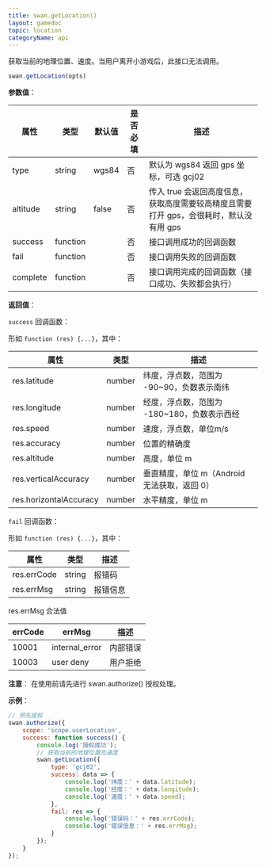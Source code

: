 ```yaml
---
title: swan.getLocation()
layout: gamedoc
topic: location
categoryName: api
---
```



获取当前的地理位置、速度。当用户离开小游戏后，此接口无法调用。

```js
swan.getLocation(opts)
```

**参数值**：

|属性|类型|默认值|是否必填|描述|
|-|-|-|-|-|
|type|string|wgs84|否|默认为 wgs84 返回 gps 坐标，可选 gcj02|
|altitude|string|false|否|传入 true 会返回高度信息，获取高度需要较高精度且需要打开 gps，会很耗时，默认没有用 gps|
|success|function||否|接口调用成功的回调函数|
|fail|function||否|接口调用失败的回调函数|
|complete|function||否|接口调用完成的回调函数（接口成功、失败都会执行）|

**返回值**：

`success` 回调函数：

形如 `function (res) {...}`，其中：

|属性|类型|描述|
|-|-|-|
|res.latitude|number|纬度，浮点数，范围为 -90~90，负数表示南纬|
|res.longitude|number|经度，浮点数，范围为 -180~180，负数表示西经|
|res.speed|number|速度，浮点数，单位m/s|
|res.accuracy|number|位置的精确度|
|res.altitude|number|高度，单位 m|
|res.verticalAccuracy|number|垂直精度，单位 m（Android 无法获取，返回 0）|
|res.horizontalAccuracy|number|水平精度，单位 m|

`fail` 回调函数：

形如 `function (res) {...}`，其中：

|属性|类型|描述|
|-|-|-|
|res.errCode|string|报错码|
|res.errMsg|string|报错信息 |

res.errMsg 合法值

|errCode|errMsg|描述|
|-|-|-|
|10001|internal_error|内部错误|
|10003|user deny|用户拒绝|

**注意**：
在使用前请先进行 swan.authorize() 授权处理。


**示例**：

```js
// 预先授权
swan.authorize({
    scope: 'scope.userLocation',
    success: function success() {
        console.log('授权成功');
        // 获取当前的地理位置及速度
        swan.getLocation({
            type: 'gcj02',
            success: data => {
                console.log('纬度：' + data.latitude);
                console.log('经度：' + data.longitude);
                console.log('速度：' + data.speed);
            },
            fail: res => {
                console.log('错误码：' + res.errCode);
                console.log('错误信息：' + res.errMsg);
            }
        });
    }
});
```